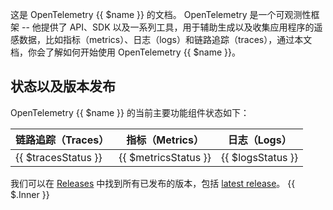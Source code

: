 ---
---

这是 OpenTelemetry {{ $name }} 的文档。 OpenTelemetry 是一个可观测性框架 -- 他提供了 API、SDK 以及一系列工具，用于辅助生成以及收集应用程序的遥感数据，比如指标（metrics）、日志（logs）和链路追踪（traces），通过本文档，你会了解如何开始使用 OpenTelemetry {{ $name }}。

## 状态以及版本发布

OpenTelemetry {{ $name }} 的当前主要功能组件状态如下：

| 链路追踪（Traces）  | 指标（Metrics）      | 日志（Logs）      |
| ------------------- | -------------------- | ----------------- |
| {{ $tracesStatus }} | {{ $metricsStatus }} | {{ $logsStatus }} |

我们可以在 [Releases] 中找到所有已发布的版本，包括 [latest release][]。 {{ $.Inner }}

[latest release]: <https://github.com/open-telemetry/opentelemetry-{{ $lang }}/releases/latest>
[Releases]: <https://github.com/open-telemetry/opentelemetry-{{ $lang }}/releases>
